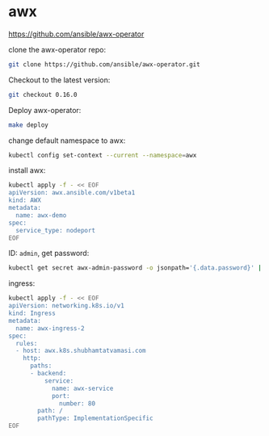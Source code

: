 # awx

https://github.com/ansible/awx-operator

clone the awx-operator repo:
```bash
git clone https://github.com/ansible/awx-operator.git
```

Checkout to the latest version:
```bash
git checkout 0.16.0
```

Deploy awx-operator:
```bash
make deploy
```

change default namespace to awx:
```bash
kubectl config set-context --current --namespace=awx
```

install awx:
```bash
kubectl apply -f - << EOF
apiVersion: awx.ansible.com/v1beta1
kind: AWX
metadata:
  name: awx-demo
spec:
  service_type: nodeport
EOF
```

ID: `admin`, get password:
```bash
kubectl get secret awx-admin-password -o jsonpath='{.data.password}' | base64 -d
```

ingress:
```bash
kubectl apply -f - << EOF
apiVersion: networking.k8s.io/v1
kind: Ingress
metadata:
  name: awx-ingress-2
spec:
  rules:
  - host: awx.k8s.shubhamtatvamasi.com
    http:
      paths:
      - backend:
          service:
            name: awx-service
            port:
              number: 80
        path: /
        pathType: ImplementationSpecific
EOF
```

